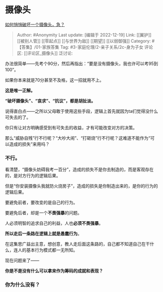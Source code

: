 # 摄像头
[如何悄悄破坏一个摄像头，急？](https://www.zhihu.com/question/568989207/answer/2806660459)

> Author: #Anonymity
> Last update: [编辑于 2022-12-19]
> Link: [[翼护]] [[被别人管]] [[零起点]] [[与世界为敌]] [[期望]] [[以弱御强]]
> Category: #【答集】/01-家族答集
> Tag: #3-家庭伦理/2-亲子关系/2c-身为子女
> 评论区: [[评论区_摄像头]]
> 泛讨论:

办法很简单——先考个90分，然后再指出：“要是没有摄像头，我也许可以考95到100”。

如果你本来就是70分甚至不及格，这一招就用不上。

**这是唯一正解。**

**“破坏摄像头”、“哀求”、“抗议”，都是胡扯淡。**

说得直白点——之所以父母敢于使用这些手段，逻辑上首先就因为ta们觉得没什么可失去的了。

你只有让对方明确感受到有可失去的收益，才有可能改变对方的决策。

那么“威胁自残”行不行呢？“大吵大闹”、“打砸烧”行不行呢？这难道不能作为“可以造成的损失”来用吗？

### 不行。

看清楚，“摄像头妨碍我考一百分”，造成的损失不是你去制造的，而是客观存在的，是对方行为的逻辑后果。

但是“你安装摄像头我就防火烧房子”，造成的损失是你制造出来的，是你的行为的逻辑后果。

要避免前者，要改变的是自己的行为。

要避免后者，却是一个**不畏强暴**的问题。

人必须明智的追求自己的利益，人也**必须不畏强暴**。

**所以走后一条路在逻辑上就是愚蠢行为**。

在这集思广益出主意，想创意，教人走后面这条路的，自己都不知道自己在干什么，连人的基本行为模式都一无所知。

现在问题来了——

**你是不是没有什么可以拿来作为筹码的成就和表现？**

### 你为什么没有？
